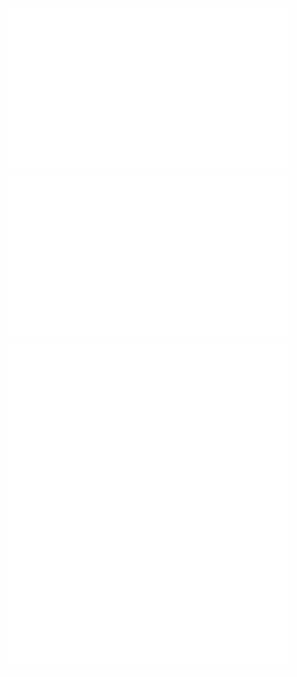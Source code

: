 <a href="https://github.com/Becods/github-stats">
<img src="https://github.com/Becods/github-stats/blob/master/generated/overview.svg#gh-dark-mode-only" />
<img src="https://github.com/Becods/github-stats/blob/master/generated/languages.svg#gh-dark-mode-only" />
<img src="https://github.com/Becods/github-stats/blob/master/generated/overview.svg#gh-light-mode-only" />
<img src="https://github.com/Becods/github-stats/blob/master/generated/languages.svg#gh-light-mode-only" />
</a>
